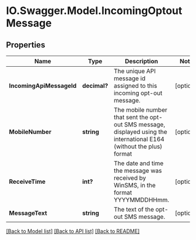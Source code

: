# IO.Swagger.Model.IncomingOptoutMessage
## Properties

Name | Type | Description | Notes
------------ | ------------- | ------------- | -------------
**IncomingApiMessageId** | **decimal?** | The unique API message id assigned to this incoming opt-out message.  | [optional] 
**MobileNumber** | **string** | The mobile number that sent the opt-out SMS message, displayed using the international E164 (without the plus) format  | [optional] 
**ReceiveTime** | **int?** | The date and time the message was received by WinSMS, in the format YYYYMMDDHHmm.  | [optional] 
**MessageText** | **string** | The text of the opt-out SMS message.  | [optional] 

[[Back to Model list]](../README.md#documentation-for-models) [[Back to API list]](../README.md#documentation-for-api-endpoints) [[Back to README]](../README.md)

